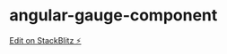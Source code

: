 # angular-gauge-component

[Edit on StackBlitz ⚡️](https://stackblitz.com/edit/angular-gauge-component)